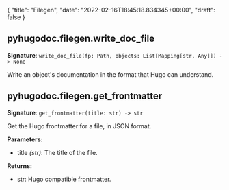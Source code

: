 {
    "title": "Filegen",
    "date": "2022-02-16T18:45:18.834345+00:00",
    "draft": false
}

## pyhugodoc.filegen.write\_doc\_file
**Signature**: ```write_doc_file(fp: Path, objects: List[Mapping[str, Any]]) -> None```

Write an object's documentation in the format that Hugo can understand.





## pyhugodoc.filegen.get\_frontmatter
**Signature**: ```get_frontmatter(title: str) -> str```

Get the Hugo frontmatter for a file, in JSON format.


**Parameters:**
- title  _(str)_: The title of the file.

**Returns:**
- str: Hugo compatible frontmatter.
